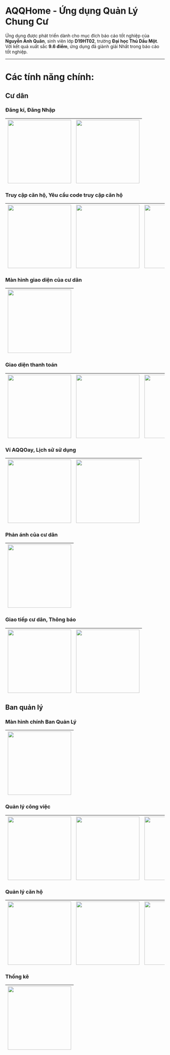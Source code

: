 # AQQHome - Ứng dụng Quản Lý Chung Cư
Ứng dụng được phát triển dành cho mục đích báo cáo tốt nghiệp của **Nguyễn Anh Quân**, sinh viên lớp **D19HT02**, trường **Đại học Thủ Dầu Một**. Với kết quả xuất sắc **9.6 điểm**, ứng dụng đã giành giải Nhất trong báo cáo tốt nghiệp.

---
# Các tính năng chính:

## Cư dân

### Đăng kí, Đăng Nhập

| <img src="https://github.com/NgAnhQuanDev/AQQHome/blob/main/Capture/AQQHome/Screenshot_20250106_222056.png?raw=true" width="200"> | <img src="https://github.com/NgAnhQuanDev/AQQHome/blob/main/Capture/AQQHome/Screenshot_20250110_212434.png?raw=true" width="200"> |
|--------------------------------------------|--------------------------------------------|

### Truy cập căn hộ, Yêu cầu code truy cập căn hộ

|<img src="https://github.com/NgAnhQuanDev/AQQHome/blob/main/Capture/AQQHome/Screenshot_20250107_212139.png?raw=true" width="200"> | <img src="https://github.com/NgAnhQuanDev/AQQHome/blob/main/Capture/AQQHome/Screenshot_20250107_212513.png?raw=true" width="200"> | <img src="https://github.com/NgAnhQuanDev/AQQHome/blob/main/Capture/AQQHome/Screenshot_20250107_212534.png?raw=true" width="200"> | <img src="https://github.com/NgAnhQuanDev/AQQHome/blob/main/Capture/AQQHome/Screenshot_20250107_212620.png?raw=true" width="200"> |
|--------------------------------------------|--------------------------------------------|--------------------------------------------|--------------------------------------------|

### Màn hình giao diện của cư dân
|<img src="https://github.com/NgAnhQuanDev/AQQHome/blob/main/Capture/AQQHome/Screenshot_20250110_190632.png?raw=true" width="200"> |
|--------------------------------------------|

### Giao diện thanh toán

|<img src="https://github.com/NgAnhQuanDev/AQQHome/blob/main/Capture/AQQHome/Screenshot_20250110_190703.png?raw=true" width="200"> | <img src="https://github.com/NgAnhQuanDev/AQQHome/blob/main/Capture/AQQHome/Screenshot_20250110_190723.png?raw=true" width="200"> | <img src="https://github.com/NgAnhQuanDev/AQQHome/blob/main/Capture/AQQHome/Screenshot_20250110_190802.png?raw=true" width="200"> | <img src="https://github.com/NgAnhQuanDev/AQQHome/blob/main/Capture/AQQHome/Screenshot_20250110_190844.png?raw=true" width="200"> |
|--------------------------------------------|--------------------------------------------|--------------------------------------------|--------------------------------------------|

### Ví AQQOay, Lịch sử sử dụng
|<img src="https://github.com/NgAnhQuanDev/AQQHome/blob/main/Capture/AQQHome/Screenshot_20250110_191110.png?raw=true" width="200"> |<img src="https://github.com/NgAnhQuanDev/AQQHome/blob/main/Capture/AQQHome/Screenshot_20250110_191123.png?raw=true" width="200"> |
|--------------------------------------------|--------------------------------------------|

### Phản ánh của cư dân
|<img src="https://github.com/NgAnhQuanDev/AQQHome/blob/main/Capture/AQQHome/Screenshot_20250110_211037.png?raw=true" width="200"> |
|--------------------------------------------|

### Giao tiếp cư dân, Thông báo 
|<img src="https://github.com/NgAnhQuanDev/AQQHome/blob/main/Capture/AQQHome/Screenshot_20250110_212134.png?raw=true" width="200"> |<img src="https://github.com/NgAnhQuanDev/AQQHome/blob/main/Capture/AQQHome/Screenshot_20250110_212147.png?raw=true" width="200"> |
|--------------------------------------------|--------------------------------------------|

## Ban quản lý

### Màn hình chính Ban Quản Lý
|<img src="https://github.com/NgAnhQuanDev/AQQHome/blob/main/Capture/AQQHome/Screenshot_20250110_211534.png?raw=true" width="200"> |
|--------------------------------------------|

### Quản lý công việc

| <img src="https://github.com/NgAnhQuanDev/AQQHome/blob/main/Capture/AQQHome/Screenshot_20250110_211612.png?raw=true" width="200"> | <img src="https://github.com/NgAnhQuanDev/AQQHome/blob/main/Capture/AQQHome/Screenshot_20250110_211624.png?raw=true" width="200"> | <img src="https://github.com/NgAnhQuanDev/AQQHome/blob/main/Capture/AQQHome/Screenshot_20250110_211644.png?raw=true" width="200"> |
|--------------------------------------------|--------------------------------------------|--------------------------------------------|

### Quản lý căn hộ

| <img src="https://github.com/NgAnhQuanDev/AQQHome/blob/main/Capture/AQQHome/Screenshot_20250110_211720.png?raw=true" width="200"> | <img src="https://github.com/NgAnhQuanDev/AQQHome/blob/main/Capture/AQQHome/Screenshot_20250110_211737.png?raw=true" width="200"> | <img src="https://github.com/NgAnhQuanDev/AQQHome/blob/main/Capture/AQQHome/Screenshot_20250110_211754.png?raw=true" width="200"> |
|--------------------------------------------|--------------------------------------------|--------------------------------------------|

### Thống kê

| <img src="https://github.com/NgAnhQuanDev/AQQHome/blob/main/Capture/AQQHome/Screenshot_20250110_211930.png?raw=true" width="200"> |
|--------------------------------------------|
